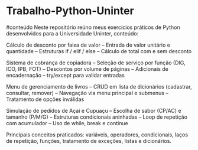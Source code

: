 # Trabalho-Python-Uninter


#conteúdo
Neste repositório reúno meus exercícios práticos de Python desenvolvidos para a Universidade Uninter, conteúdo: 

Cálculo de desconto por faixa de valor
– Entrada de valor unitário e quantidade
– Estruturas if / elif / else
– Cálculo de total com e sem desconto

Sistema de cobrança de copiadora
– Seleção de serviço por função (DIG, ICO, IPB, FOT)
– Descontos por volume de páginas
– Adicionais de encadernação
– try/except para validar entradas

Menu de gerenciamento de livros
– CRUD em lista de dicionários (cadastrar, consultar, remover)
– Navegação via menu principal e submenus
– Tratamento de opções inválidas

Simulação de pedidos de Açaí e Cupuaçu
– Escolha de sabor (CP/AC) e tamanho (P/M/G)
– Estruturas condicionais aninhadas
– Loop de repetição com acumulador
– Uso de while, break e continue

Principais conceitos praticados: variáveis, operadores, condicionais, laços de repetição, funções, tratamento de exceções, listas e dicionários.











